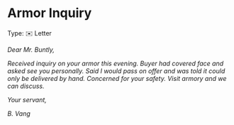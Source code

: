 # Armor Inquiry

Type: ✉️ Letter

*Dear Mr. Buntly,*

*Received inquiry on your armor this evening. Buyer had covered face and asked see you personally. Said I would pass on offer and was told it could only be delivered by hand. Concerned for your safety. Visit armory and we can discuss.*

*Your servant,*

*B. Vang*